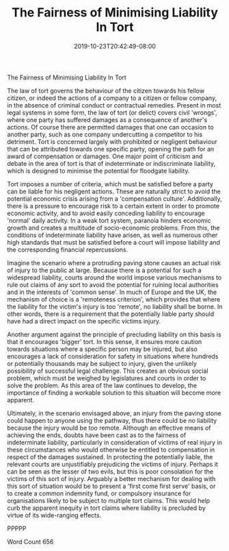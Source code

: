 ﻿---
title: "The Fairness of Minimising Liability In Tort"
date: 2019-10-23T20:42:49-08:00
description: "TXT Tips for Web Success"
featured_image: "/images/TXT.jpg"
tags: ["TXT"]
---

The Fairness of Minimising Liability In Tort

The law of tort governs the behaviour of the citizen towards his fellow citizen, or indeed the actions of a company to a citizen or fellow company, in the absence of criminal conduct or contractual remedies.  Present in most legal systems in some form, the law of tort (or delict) covers civil 'wrongs', where one party has suffered damages as a consequence of another's actions.  Of course there are permitted damages that one can occasion to another party, such as one company undercutting a competitor to his detriment.  Tort is concerned largely with prohibited or negligent behaviour that can be attributed towards one specific party, opening the path for an award of compensation or damages.  One major point of criticism and debate in the area of tort is that of indeterminate or indiscriminate liability, which is designed to minimise the potential for floodgate liability.

Tort imposes a number of criteria, which must be satisfied before a party can be liable for his negligent actions.  These are naturally strict to avoid the potential economic crisis arising from a 'compensation culture'.  Additionally, there is a pressure to encourage risk to a certain extent in order to promote economic activity, and to avoid easily conceding liability to encourage 'normal' daily activity.  In a weak tort system, paranoia hinders economic growth and creates a multitude of socio-economic problems.  From this, the conditions of indeterminate liability have arisen, as well as numerous other high standards that must be satisfied before a court will impose liability and the corresponding financial repercussions.

Imagine the scenario where a protruding paving stone causes an actual risk of injury to the public at large.  Because there is a potential for such a widespread liability, courts around the world impose various mechanisms to rule out claims of any sort to avoid the potential for ruining local authorities and in the interests of 'common sense'.  In much of Europe and the UK, the mechanism of choice is a 'remoteness criterion', which provides that where the liability for the victim's injury is too 'remote', no liability shall be borne.  In other words, there is a requirement that the potentially liable party should have had a direct impact on the specific victims injury.  

Another argument against the principle of precluding liability on this basis is that it encourages 'bigger' tort.  In this sense, it ensures more caution towards situations where a specific person may be injured, but also encourages a lack of consideration for safety in situations where hundreds or potentially thousands may be subject to injury, given the unlikely possibility of successful legal challenge.  This creates an obvious social problem, which must be weighed by legislatures and courts in order to solve the problem.  As this area of the law continues to develop, the importance of finding a workable solution to this situation will become more apparent.

Ultimately, in the scenario envisaged above, an injury from the paving stone could happen to anyone using the pathway, thus there could be no liability because the injury would be too remote.  Although an effective means of achieving the ends, doubts have been cast as to the fairness of indeterminate liability, particularly in consideration of victims of real injury in these circumstances who would otherwise be entitled to compensation in respect of the damages sustained.  In protecting the potentially liable, the relevant courts are unjustifiably prejudicing the victims of injury.  Perhaps it can be seen as the lesser of two evils, but this is poor consolation for the victims of this sort of injury. Arguably a better mechanism for dealing with this sort of situation would be to present a 'first come first serve' basis, or to create a common indemnity fund, or compulsory insurance for organisations likely to be subject to multiple tort claims.  This would help curb the apparent inequity in tort claims where liability is precluded by virtue of its wide-ranging effects.

PPPPP

Word Count 656


